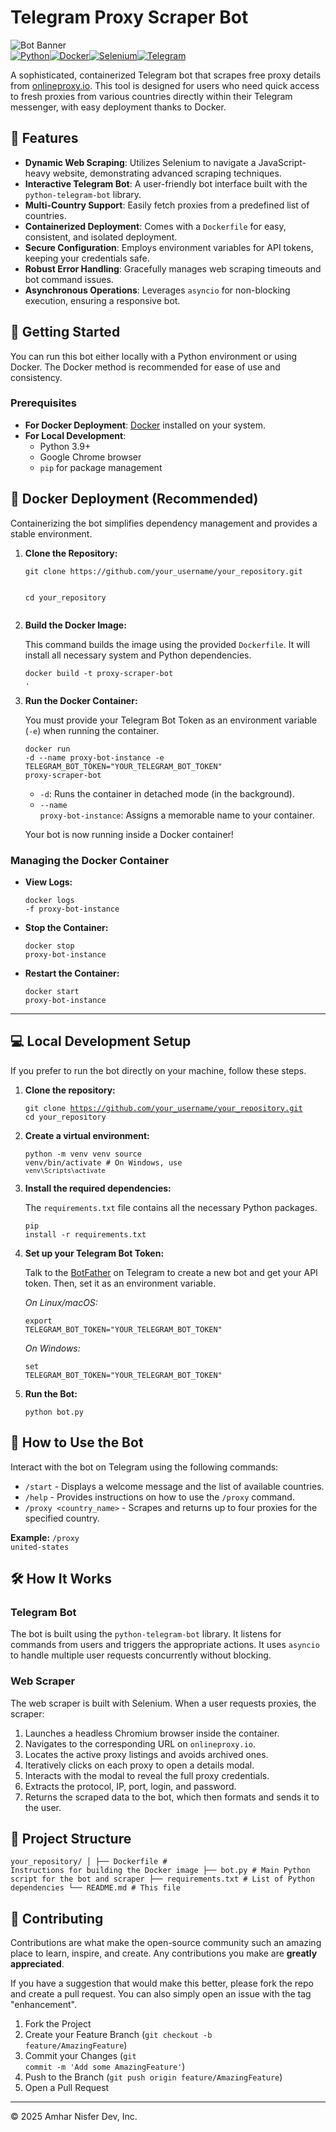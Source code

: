 <!DOCTYPE html><html lang="en"><head><meta charset="UTF-8"><meta name="viewport" content="width=device-width, initial-scale=1.0"></head><body><div><h1>Telegram Proxy Scraper Bot</h1><div><img src="https://i.imgur.com/8a6F2aT.png" alt="Bot Banner" /></div><div><a href="https://www.python.org/" target="_blank"><img src="https://img.shields.io/badge/Python-3776AB?style=for-the-badge&logo=python&logoColor=white" alt="Python"></a><a href="https://www.docker.com/" target="_blank"><img src="https://img.shields.io/badge/Docker-2496ED?style=for-the-badge&logo=docker&logoColor=white" alt="Docker"></a><a href="https://www.selenium.dev/" target="_blank"><img src="https://img.shields.io/badge/Selenium-43B02A?style=for-the-badge&logo=selenium&logoColor=white" alt="Selenium"></a><a href="https://telegram.org/" target="_blank"><img src="https://img.shields.io/badge/Telegram-26A5E4?style=for-the-badge&logo=telegram&logoColor=white" alt="Telegram"></a></div><p>A sophisticated, containerized Telegram bot that scrapes free proxy details from <a href="https://onlineproxy.io">onlineproxy.io</a>. This tool is designed for users who need quick access to fresh proxies from various countries directly within their Telegram messenger, with easy deployment thanks to Docker.</p><h2>🌟 Features</h2><ul><li><strong>Dynamic Web Scraping</strong>: Utilizes Selenium to navigate a JavaScript-heavy website, demonstrating advanced scraping techniques.</li><li><strong>Interactive Telegram Bot</strong>: A user-friendly bot interface built with the <code>python-telegram-bot</code> library.</li><li><strong>Multi-Country Support</strong>: Easily fetch proxies from a predefined list of countries.</li><li><strong>Containerized Deployment</strong>: Comes with a <code>Dockerfile</code> for easy, consistent, and isolated deployment.</li><li><strong>Secure Configuration</strong>: Employs environment variables for API tokens, keeping your credentials safe.</li><li><strong>Robust Error Handling</strong>: Gracefully manages web scraping timeouts and bot command issues.</li><li><strong>Asynchronous Operations</strong>: Leverages <code>asyncio</code> for non-blocking execution, ensuring a responsive bot.</li></ul><h2>🚀 Getting Started</h2><p>You can run this bot either locally with a Python environment or using Docker. The Docker method is recommended for ease of use and consistency.</p><h3>Prerequisites</h3><ul><li><strong>For Docker Deployment</strong>: <a href="https://www.docker.com/get-started">Docker</a> installed on your system.</li><li><strong>For Local Development</strong>:<ul><li>Python 3.9+</li><li>Google Chrome browser</li><li><code>pip</code> for package management</li></ul></li></ul><h2>🐳 Docker Deployment (Recommended)</h2><p>Containerizing the bot simplifies dependency management and provides a stable environment.</p><ol><li><strong>Clone the Repository:</strong><pre><code>git clone https://github.com/your_username/your_repository.git
cd your_repository</code></pre></li><li><strong>Build the Docker Image:</strong><p>This command builds the image using the provided <code>Dockerfile</code>. It will install all necessary system and Python dependencies.</p><pre><code>docker build -t proxy-scraper-bot .</code></pre></li><li><strong>Run the Docker Container:</strong><p>You must provide your Telegram Bot Token as an environment variable (<code>-e</code>) when running the container.</p><pre><code>docker run -d --name proxy-bot-instance -e TELEGRAM_BOT_TOKEN="YOUR_TELEGRAM_BOT_TOKEN" proxy-scraper-bot</code></pre><ul><li><code>-d</code>: Runs the container in detached mode (in the background).</li><li><code>--name proxy-bot-instance</code>: Assigns a memorable name to your container.</li></ul><p>Your bot is now running inside a Docker container!</p></li></ol><h3>Managing the Docker Container</h3><ul><li><strong>View Logs:</strong><pre><code>docker logs -f proxy-bot-instance</code></pre></li><li><strong>Stop the Container:</strong><pre><code>docker stop proxy-bot-instance</code></pre></li><li><strong>Restart the Container:</strong><pre><code>docker start proxy-bot-instance</code></pre></li></ul><hr><h2>💻 Local Development Setup</h2><p>If you prefer to run the bot directly on your machine, follow these steps.</p><ol><li><strong>Clone the repository:</strong><pre><code>git clone https://github.com/your_username/your_repository.git
cd your_repository</code></pre></li><li><strong>Create a virtual environment:</strong><pre><code>python -m venv venv
source venv/bin/activate  # On Windows, use `venv\Scripts\activate`</code></pre></li><li><strong>Install the required dependencies:</strong><p>The <code>requirements.txt</code> file contains all the necessary Python packages.</p><pre><code>pip install -r requirements.txt</code></pre></li><li><strong>Set up your Telegram Bot Token:</strong><p>Talk to the <a href="https://t.me/botfather">BotFather</a> on Telegram to create a new bot and get your API token. Then, set it as an environment variable.</p><p><em>On Linux/macOS:</em></p><pre><code>export TELEGRAM_BOT_TOKEN="YOUR_TELEGRAM_BOT_TOKEN"</code></pre><p><em>On Windows:</em></p><pre><code>set TELEGRAM_BOT_TOKEN="YOUR_TELEGRAM_BOT_TOKEN"</code></pre></li><li><strong>Run the Bot:</strong><pre><code>python bot.py</code></pre></li></ol><h2>🤖 How to Use the Bot</h2><p>Interact with the bot on Telegram using the following commands:</p><ul><li><code>/start</code> - Displays a welcome message and the list of available countries.</li><li><code>/help</code> - Provides instructions on how to use the <code>/proxy</code> command.</li><li><code>/proxy <country_name></code> - Scrapes and returns up to four proxies for the specified country.</li></ul><p><strong>Example:</strong> <code>/proxy united-states</code></p><h2>🛠️ How It Works</h2><h3>Telegram Bot</h3><p>The bot is built using the <code>python-telegram-bot</code> library. It listens for commands from users and triggers the appropriate actions. It uses <code>asyncio</code> to handle multiple user requests concurrently without blocking.</p><h3>Web Scraper</h3><p>The web scraper is built with Selenium. When a user requests proxies, the scraper:</p><ol><li>Launches a headless Chromium browser inside the container.</li><li>Navigates to the corresponding URL on <code>onlineproxy.io</code>.</li><li>Locates the active proxy listings and avoids archived ones.</li><li>Iteratively clicks on each proxy to open a details modal.</li><li>Interacts with the modal to reveal the full proxy credentials.</li><li>Extracts the protocol, IP, port, login, and password.</li><li>Returns the scraped data to the bot, which then formats and sends it to the user.</li></ol><h2>📂 Project Structure</h2><pre><code>your_repository/
│
├── Dockerfile              # Instructions for building the Docker image
├── bot.py                  # Main Python script for the bot and scraper
├── requirements.txt        # List of Python dependencies
└── README.md               # This file
</code></pre><h2>🤝 Contributing</h2><p>Contributions are what make the open-source community such an amazing place to learn, inspire, and create. Any contributions you make are <strong>greatly appreciated</strong>.</p><p>If you have a suggestion that would make this better, please fork the repo and create a pull request. You can also simply open an issue with the tag "enhancement".</p><ol><li>Fork the Project</li><li>Create your Feature Branch (<code>git checkout -b feature/AmazingFeature</code>)</li><li>Commit your Changes (<code>git commit -m 'Add some AmazingFeature'</code>)</li><li>Push to the Branch (<code>git push origin feature/AmazingFeature</code>)</li><li>Open a Pull Request</li></ol><hr><footer><p>© 2025 Amhar Nisfer Dev, Inc.</p></footer></div></body></html>
